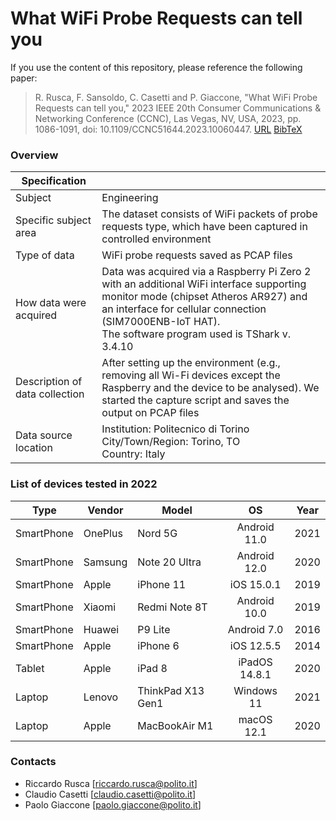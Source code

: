 # What WiFi Probe Requests can tell you


If you use the content of this repository, please reference the following paper: 

> R. Rusca, F. Sansoldo, C. Casetti and P. Giaccone, "What WiFi Probe Requests can tell you," 2023 IEEE 20th Consumer Communications & Networking Conference (CCNC), Las Vegas, NV, USA, 2023, pp. 1086-1091, doi: 10.1109/CCNC51644.2023.10060447. [URL](https://ieeexplore.ieee.org/document/10060447) [BibTeX](/cite.bib)


### Overview
| Specification |            |  
|----------|-------------|
| Subject |  Engineering | 
| Specific subject area |  The dataset consists of WiFi packets of probe requests type, which have been captured in controlled environment|
| Type of data  | WiFi probe requests saved as PCAP files |   
| How data were acquired   | Data was acquired via a Raspberry Pi Zero 2 with an additional WiFi interface supporting monitor mode (chipset Atheros AR927) and an interface for cellular connection (SIM7000ENB-IoT HAT). <br> The software program used is TShark v. 3.4.10  |   
| Description of data collection  | After setting up the environment (e.g., removing all Wi-Fi devices except the Raspberry and the device to be analysed). We started the capture script and saves the output on PCAP files |   
| Data source location  | Institution: Politecnico di Torino <br> City/Town/Region: Torino, TO <br> Country: Italy  |   


### List of devices tested in 2022
| Type   |  Vendor | Model | OS | Year | 
|----------|-------------|-------------|:-------------:|:-------------:|
| SmartPhone |  OnePlus | Nord 5G | Android 11.0 | 2021 |
| SmartPhone |  Samsung | Note 20 Ultra | Android 12.0 | 2020 |
| SmartPhone |  Apple | iPhone 11 | iOS  15.0.1 | 2019 |
| SmartPhone |  Xiaomi | Redmi Note 8T | Android   10.0  | 2019 |
| SmartPhone |  Huawei | P9 Lite | Android   7.0  | 2016 |
| SmartPhone |  Apple  | iPhone 6 | iOS   12.5.5  | 2014 |
| Tablet |  Apple  | iPad 8 | iPadOS  14.8.1  | 2020 |
| Laptop | Lenovo | ThinkPad X13 Gen1 | Windows   11 | 2021 |
| Laptop | Apple  | MacBookAir M1 | macOS   12.1 | 2020 |

### Contacts
* Riccardo Rusca [riccardo.rusca@polito.it]
* Claudio Casetti [claudio.casetti@polito.it]
* Paolo Giaccone [paolo.giaccone@polito.it]
